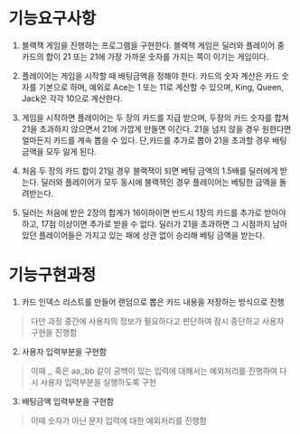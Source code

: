 # 기능요구사항

1. 블랙잭 게임을 진행하는 프로그램을 구현한다. 
   블랙잭 게임은 딜러와 플레이어 중 카드의 합이 21 또는 21에 가장 가까운 숫자를 가지는 쪽이 이기는 게임이다.

2. 플레이어는 게임을 시작할 때 배팅금액을 정해야 한다. 카드의 숫자 계산은 카드 숫자를 기본으로 하며, 
   예외로 Ace는 1 또는 11로 계산할 수 있으며, King, Queen, Jack은 각각 10으로 계산한다.

3. 게임을 시작하면 플레이어는 두 장의 카드를 지급 받으며, 
   두장의 카드 숫자를 합쳐 21을 초과하지 않으면서 21에 가깝게 만들면 이긴다.
   21을 넘지 않을 경우 원한다면 얼마든지 카드를 계속 뽑을 수 있다. 
   단,카드를 추가로 뽑아 21을 초과할 경우 배팅 금액을 모두 잃게 된다.

4. 처음 두 장의 카드 합이 21일 경우 블랙잭이 되면 베팅 금액의 1.5배를 딜러에게 받는다. 
   딜러와 플레이어가 모두 동시에 블랙잭인 경우 플레이어는 베팅한 금액을 돌려받는다.

5. 딜러는 처음에 받은 2장의 합계가 16이하이면 반드시 1장의 카드를 추가로 받아야 하고, 17점 이상이면 추가로 받을 수 없다. 
   딜러가 21을 초과하면 그 시점까지 남아 있던 플레이어들은 가지고 있는 패에 상관 없이 승리해 베팅 금액을 받는다.

# 기능구현과정

1. 카드 인덱스 리스트를 만들어 랜덤으로 뽑은 카드 내용을 저장하는 방식으로 진행
> 다만 과정 중간에 사용자의 정보가 필요하다고 판단하여 잠시 중단하고 사용자 구현을 진행함

2. 사용자 입력부분을 구현함 
> 이때 ,, 혹은 aa,,bb 같이 공백이 있는 입력에 대해서는 예외처리를 진행하여 다시 사용자 입력부분을 실행하도록 구현

3. 배팅금액 입력부분을 구현함
> 이때 숫자가 아닌 문자 입력에 대한 예외처리를 진행함

